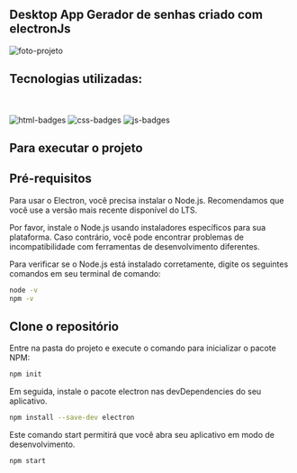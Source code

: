 ## Desktop App Gerador de senhas criado com electronJs 

<img class="logo projeto" src="./assets/gerador de senhas app electron.png" alt="foto-projeto"/>


## Tecnologias utilizadas:
<br>
<br>
<img  src="https://img.shields.io/badge/HTML5-E34F26?style=for-the-badge&logo=html5&logoColor=white" alt="html-badges" />

<img src="https://img.shields.io/badge/CSS3-1572B6?style=for-the-badge&logo=css3&logoColor=white" alt="css-badges"/>

<img src="https://img.shields.io/badge/JavaScript-F7DF1E?style=for-the-badge&logo=javascript&logoColor=black" alt="js-badges"/>

## Para executar o projeto

## Pré-requisitos
Para usar o Electron, você precisa instalar o Node.js. Recomendamos que você use a versão mais recente disponível do LTS.

Por favor, instale o Node.js usando instaladores específicos para sua plataforma. Caso contrário, você pode encontrar problemas de incompatibilidade com ferramentas de desenvolvimento diferentes.

Para verificar se o Node.js está instalado corretamente, digite os seguintes comandos em seu terminal de comando:

```sh
node -v
npm -v
```

## Clone o repositório 

 Entre na pasta do projeto e execute o comando para inicializar o pacote NPM:

```sh
npm init
```
Em seguida, instale o pacote electron nas devDependencies do seu aplicativo.

```sh
npm install --save-dev electron
```

Este comando start permitirá que você abra seu aplicativo em modo de desenvolvimento.
```sh
npm start
```



